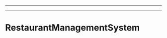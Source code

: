 -----------------------------------------------------------------------------------------
----------------------------------------------------------------------------------------------------
# RestaurantManagementSystem
